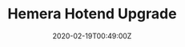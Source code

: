 ---
title: Hemera Hotend Upgrade	
summary: For Reduplicator MK3x
tags:
- 3d
date: "2020-02-19T00:49:00Z"


# Optional external URL for project (replaces project detail page).
external_link: 

image:
  caption: Hemera
  focal_point: Smart
---